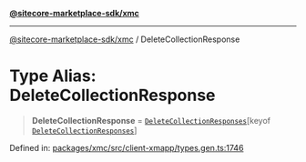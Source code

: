 [**@sitecore-marketplace-sdk/xmc**](../README.md)

***

[@sitecore-marketplace-sdk/xmc](../README.md) / DeleteCollectionResponse

# Type Alias: DeleteCollectionResponse

> **DeleteCollectionResponse** = [`DeleteCollectionResponses`](DeleteCollectionResponses.md)\[keyof [`DeleteCollectionResponses`](DeleteCollectionResponses.md)\]

Defined in: [packages/xmc/src/client-xmapp/types.gen.ts:1746](https://github.com/Sitecore/sitecore-marketplace-sdk/blob/af886e6134b8d1079ef5b8ef70b7eb2f1d9c8aeb/packages/xmc/src/client-xmapp/types.gen.ts#L1746)
